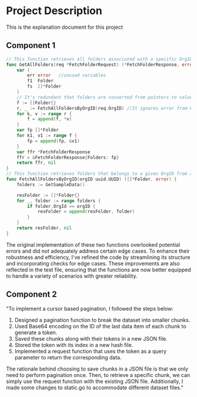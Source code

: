 # Project Description
This is the explanation document for this project
## Component 1
```go
// This function retrieves all folders associated with a specific OrgID
func GetAllFolders(req *FetchFolderRequest) (*FetchFolderResponse, error) {
	var (
		err error   //unused variables
		f1  Folder
		fs  []*Folder
	)
    // It's redundant that folders are converted from pointers to values and then back to pointers.
	f := []Folder{}
	r, _ := FetchAllFoldersByOrgID(req.OrgID) //It ignores error from FetchAllFoldersByOrgID
	for k, v := range r {
		f = append(f, *v)
	}
	var fp []*Folder
	for k1, v1 := range f {
		fp = append(fp, &v1)
	}
	var ffr *FetchFolderResponse
	ffr = &FetchFolderResponse{Folders: fp}
	return ffr, nil
}
// This function retrieves folders that belongs to a given OrgID from a sample file
func FetchAllFoldersByOrgID(orgID uuid.UUID) ([]*Folder, error) {
	folders := GetSampleData()

	resFolder := []*Folder{}
	for _, folder := range folders {
		if folder.OrgId == orgID {
			resFolder = append(resFolder, folder)
		}
	}
	return resFolder, nil
}
```
The original implementation of these two functions overlooked potential errors and did not adequately address certain edge cases. To enhance their robustness and efficiency, I've refined the code by streamlining its structure and incorporating checks for edge cases. These improvements are also reflected in the test file, ensuring that the functions are now better equipped to handle a variety of scenarios with greater reliability.

## Component 2
"To implement a cursor based pagination, I followed the steps below:

1. Designed a pagination function to break the dataset into smaller chunks.
2. Used Base64 encoding on the ID of the last data item of each chunk to generate a token.
3. Saved these chunks along with their tokens in a new JSON file.
4. Stored the token with its index in a new hash file.
5. Implemented a request function that uses the token as a query parameter to return the corresponding data.

The rationale behind choosing to save chunks in a JSON file is that we only need to perform pagination once. Then, to retrieve a specific chunk, we can simply use the request function with the existing JSON file.
Additionally, I made some changes to static.go to accommodate different dataset files."